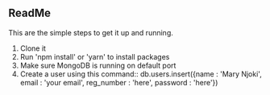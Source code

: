 ## ReadMe

This are the simple steps to get it up and running.

1. Clone it
2. Run 'npm install' or 'yarn' to install packages
3. Make sure MongoDB is running on default port
4. Create a user using this command::
    db.users.insert({name : 'Mary Njoki', email : 'your email', reg_number : 'here', password : 'here'})